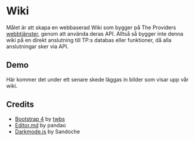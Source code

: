 # Wiki

Målet är att skapa en webbaserad Wiki som bygger på The Providers [webbtjänster](https://github.com/Shrimpis/TP), genom att använda deras API. Alltså så bygger inte denna wiki på en direkt anslutning till TP:s databas eller funktioner, då alla anslutningar sker via API.

## Demo

Här kommer det under ett senare skede läggas in bilder som visar upp vår wiki.

## Credits

 - [Bootstrap 4](https://github.com/twbs/bootstrap) by [twbs](https://github.com/orgs/twbs/people)
 - [Editor.md](https://github.com/pandao/editor.md) by pandao
 - [Darkmode.js](https://darkmodejs.learn.uno/) by Sandoche
